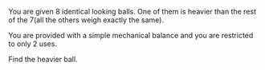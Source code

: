 You are given 8 identical looking balls. One of them is heavier than the rest of the 7(all the others weigh exactly the  same).

You are provided with a simple mechanical balance and you are restricted to only 2 uses.

Find the heavier ball.